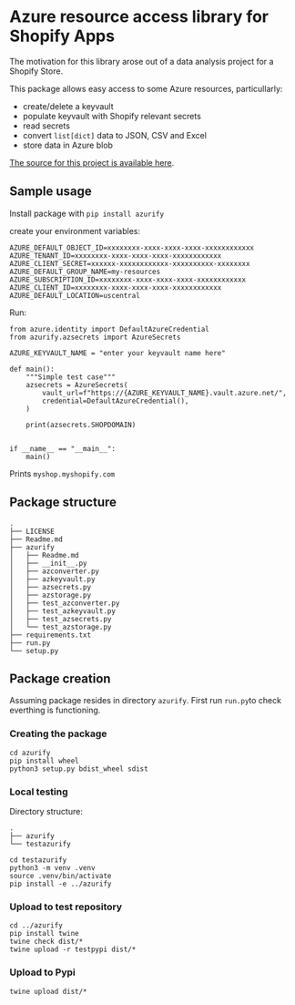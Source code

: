 # Azure resource access library for Shopify Apps
The motivation for this library arose out of a data analysis project for a Shopify 
Store.

This package allows easy access to some Azure resources, particullarly:

- create/delete a keyvault
- populate keyvault with Shopify relevant secrets
- read secrets
- convert `list[dict]` data to JSON, CSV and Excel
- store data in Azure blob

[The source for this project is available here][src].

## Sample usage

Install package with `pip install azurify`

create your environment variables:

    AZURE_DEFAULT_OBJECT_ID=xxxxxxxx-xxxx-xxxx-xxxx-xxxxxxxxxxxx
    AZURE_TENANT_ID=xxxxxxxx-xxxx-xxxx-xxxx-xxxxxxxxxxxx
    AZURE_CLIENT_SECRET=xxxxxx-xxxxxxxxxxxx-xxxxxxxxxx-xxxxxxxx
    AZURE_DEFAULT_GROUP_NAME=my-resources
    AZURE_SUBSCRIPTION_ID=xxxxxxxx-xxxx-xxxx-xxxx-xxxxxxxxxxxx
    AZURE_CLIENT_ID=xxxxxxxx-xxxx-xxxx-xxxx-xxxxxxxxxxxx
    AZURE_DEFAULT_LOCATION=uscentral

Run:

    from azure.identity import DefaultAzureCredential
    from azurify.azsecrets import AzureSecrets

    AZURE_KEYVAULT_NAME = "enter your keyvault name here"

    def main():
        """Simple test case"""
        azsecrets = AzureSecrets(
            vault_url=f"https://{AZURE_KEYVAULT_NAME}.vault.azure.net/",
            credential=DefaultAzureCredential(),
        )

        print(azsecrets.SHOPDOMAIN)


    if __name__ == "__main__":
        main()

Prints `myshop.myshopify.com`

## Package structure
```
.
├── LICENSE
├── Readme.md
├── azurify
│   ├── Readme.md
│   ├── __init__.py
│   ├── azconverter.py
│   ├── azkeyvault.py
│   ├── azsecrets.py
│   ├── azstorage.py
│   ├── test_azconverter.py
│   ├── test_azkeyvault.py
│   ├── test_azsecrets.py
│   └── test_azstorage.py
├── requirements.txt
├── run.py
└── setup.py
```
## Package creation
Assuming package resides in directory `azurify`.
First run `run.py`to check everthing is functioning.

### Creating the package
    cd azurify
    pip install wheel
    python3 setup.py bdist_wheel sdist


### Local testing
Directory structure:
```
.
├── azurify
└── testazurify
```
    cd testazurify
    python3 -m venv .venv
    source .venv/bin/activate
    pip install -e ../azurify


### Upload to test repository
    cd ../azurify
    pip install twine
    twine check dist/*
    twine upload -r testpypi dist/*

### Upload to Pypi
    twine upload dist/*

[src]: https://github.com/zinyosrim/azurify
